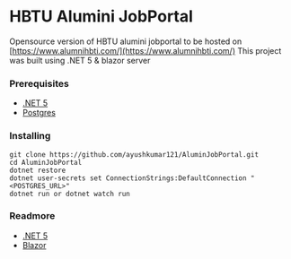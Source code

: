 # HBTU Alumini JobPortal

Opensource version of HBTU alumini jobportal to be hosted on [https://www.alumnihbti.com/](https://www.alumnihbti.com/)
This project was built using .NET 5 & blazor server

### Prerequisites

* [.NET 5](https://dotnet.microsoft.com/)
* [Postgres](https://www.postgresql.org/)

### Installing

```
git clone https://github.com/ayushkumar121/AluminJobPortal.git
cd AluminJobPortal
dotnet restore
dotnet user-secrets set ConnectionStrings:DefaultConnection "<POSTGRES_URL>" 
dotnet run or dotnet watch run
```

### Readmore
* [.NET 5](https://dotnet.microsoft.com/)
* [Blazor](https://docs.microsoft.com/en-us/aspnet/core/blazor/?view=aspnetcore-5.0)
